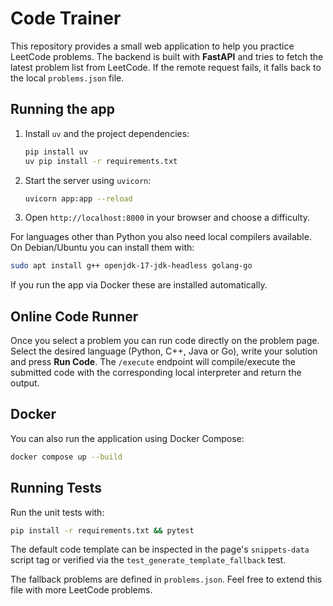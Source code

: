 # Code Trainer

This repository provides a small web application to help you practice LeetCode problems. The backend is built with **FastAPI** and tries to fetch the latest problem list from LeetCode. If the remote request fails, it falls back to the local `problems.json` file.

## Running the app

1. Install `uv` and the project dependencies:
   ```bash
   pip install uv
   uv pip install -r requirements.txt
   ```
2. Start the server using `uvicorn`:
   ```bash
   uvicorn app:app --reload
   ```
3. Open `http://localhost:8000` in your browser and choose a difficulty.

For languages other than Python you also need local compilers available. On
Debian/Ubuntu you can install them with:
```bash
sudo apt install g++ openjdk-17-jdk-headless golang-go
```
If you run the app via Docker these are installed automatically.

## Online Code Runner

Once you select a problem you can run code directly on the problem page. Select
the desired language (Python, C++, Java or Go), write your solution and press
**Run Code**. The `/execute` endpoint will compile/execute the submitted code
with the corresponding local interpreter and return the output.

## Docker

You can also run the application using Docker Compose:

```bash
docker compose up --build
```

## Running Tests

Run the unit tests with:

```bash
pip install -r requirements.txt && pytest
```

The default code template can be inspected in the page's `snippets-data` script tag or verified via the `test_generate_template_fallback` test.

The fallback problems are defined in `problems.json`. Feel free to extend this file with more LeetCode problems.
